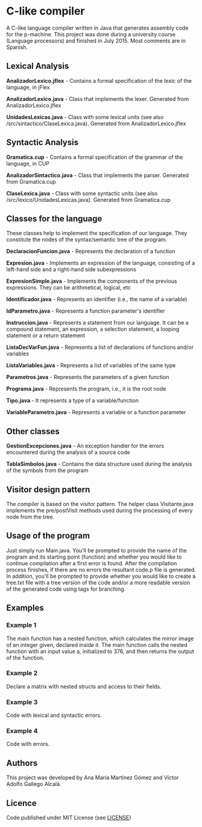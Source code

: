 # C-like compiler

A C-like language compiler written in Java that generates assembly code for the p-machine. This project was done during a university course (Language processors) and finished in July 2015. Most comments are in Spanish.


## Lexical Analysis

**AnalizadorLexico.jflex** - Contains a formal specification of the lexic of the language, in jFlex

**AnalizadorLexico.java** - Class that implements the lexer. Generated from AnalizadorLexico.jflex

**UnidadesLexicas.java** - Class with some lexical units (see also /src/sintactico/ClaseLexica.java). Generated from AnalizadorLexico.jflex


## Syntactic Analysis

**Gramatica.cup** - Contains a formal specification of the grammar of the language, in CUP

**AnalizadorSintactico.java** - Class that implements the parser. Generated from Gramatica.cup

**ClaseLexica.java** - Class with some syntactic units (see also /src/lexico/UnidadesLexicas.java). Generated from Gramatica.cup


## Classes for the language

These classes help to implement the specification of our language. They constitute the nodes of the syntax/semantic tree of the program.

**DeclaracionFuncion.java** - Represents the declaration of a function

**Expresion.java** - Implements an expression of the language, consisting of a left-hand side and a right-hand side subexpressions

**ExpresionSimple.java** - Implements the components of the previous expressions. They can be arithmetical, logical, etc

**Identificador.java** - Represents an identifier (i.e., the name of a variable)

**IdParametro.java** - Represents a function parameter's identifier

**Instruccion.java** - Represents a statement from our language. It can be a compound statement, an expression, a selection statement,
a looping statement or a return statement

**ListaDecVarFun.java** - Represents a list of declarations of functions and/or variables

**ListaVariables.java** - Represents a list of variables of the same type

**Parametros.java** - Represents the parameters of a given function

**Programa.java** - Represents the program, i.e., it is the root node

**Tipo.java** - It represents a type of a variable/function

**VariableParametro.java** - Represents a variable or a function parameter


## Other classes

**GestionExcepciones.java** - An exception handler for the errors encountered during the analysis of a source code

**TablaSimbolos.java** - Contains the data structure used during the analysis of the symbols from the program


## Visitor design pattern

The compiler is based on the visitor pattern. The helper class Visitante.java implements the pre/postVisit methods used during the processing of every node from the tree.


## Usage of the program

Just simply run Main.java. You'll be prompted to provide the name of the program and its starting point (function) and whether you would like to continue compilation after a first error is found.
After the compilation process finishes, if there are no errors the resultant code.p file is generated. In addition, you'll be prompted to provide whether
you would like to create a tree.txt file with a tree version of the code and/or a more readable version of the generated code using tags for branching.


## Examples

### Example 1

The main function has a nested function, which calculates the mirror image of an integer given, declared inside it. The main function calls the nested function with an input value a, initialized to 376, and then returns the output of the function. 


### Example 2

Declare a matrix with nested structs and access to their fields.

### Example 3

Code with lexical and syntactic errors.


### Example 4

Code with errors.


## Authors

This project was developed by Ana María Martínez Gómez and Víctor Adolfo Gallego Alcalá.



## Licence

Code published under MIT License (see [LICENSE](LICENSE))
